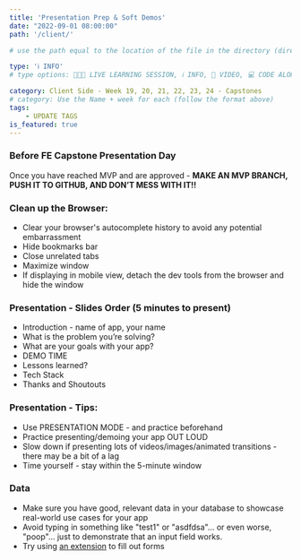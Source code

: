 ```yaml
---
title: 'Presentation Prep & Soft Demos'
date: "2022-09-01 08:00:00"
path: '/client/'

# use the path equal to the location of the file in the directory (directory structure)

type: 'ℹ️ INFO'
# type options: 👩🏽‍🏫 LIVE LEARNING SESSION, ℹ️ INFO, 🎥 VIDEO, 💻 CODE ALONG, 🥼LAB, ↩️ REVIEW/NOTES, 👥 GROUP LEARNING, 👷🏼‍♂️ GROUP PROJECT, 🧠 ASSESSMENT, 📝 ASSIGNMENT

category: Client Side - Week 19, 20, 21, 22, 23, 24 - Capstones
# category: Use the Name + week for each (follow the format above)
tags: 
    - UPDATE TAGS
is_featured: true
---
```

### Before FE Capstone Presentation Day
Once you have reached MVP and are approved - **MAKE AN MVP BRANCH, PUSH IT TO GITHUB, AND DON’T MESS WITH IT!!**

### Clean up the Browser:
- Clear your browser's autocomplete history to avoid any potential embarrassment
- Hide bookmarks bar
- Close unrelated tabs
- Maximize window
- If displaying in mobile view, detach the dev tools from the browser and hide the window

### Presentation - Slides Order (5 minutes to present)
- Introduction - name of app, your name
- What is the problem you’re solving?
- What are your goals with your app?
- DEMO TIME
- Lessons learned?
- Tech Stack
- Thanks and Shoutouts

### Presentation - Tips:
- Use PRESENTATION MODE - and practice beforehand
- Practice presenting/demoing your app OUT LOUD
- Slow down if presenting lots of videos/images/animated transitions - there may be a bit of a lag
- Time yourself - stay within the 5-minute window

### Data
- Make sure you have good, relevant data in your database to showcase real-world use cases for your app
- Avoid typing in something like "test1" or "asdfdsa"... or even worse, "poop"... just to demonstrate that an input field works.
- Try using [an extension](https://chrome.google.com/webstore/detail/fake-filler/bnjjngeaknajbdcgpfkgnonkmififhfo/related?hl=en) to fill out forms
